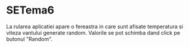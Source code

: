 SETema6
=======
La rularea aplicatiei apare o fereastra in care sunt afisate temperatura si viteza vantului generate random. Valorile se pot
schimba dand click pe butonul "Random".
